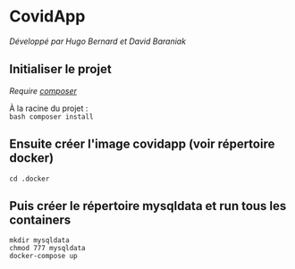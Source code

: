 # CovidApp
*Développé par Hugo Bernard et David Baraniak*


## Initialiser le projet
*Require [composer](https://getcomposer.org "Site Officiel de composer")*

À la racine du projet :\
`bash
composer install
`

## Ensuite créer l'image covidapp (voir répertoire docker)
`cd .docker`

## Puis créer le répertoire mysqldata et run tous les containers
`mkdir mysqldata`\
`chmod 777 mysqldata`\
`docker-compose up`
